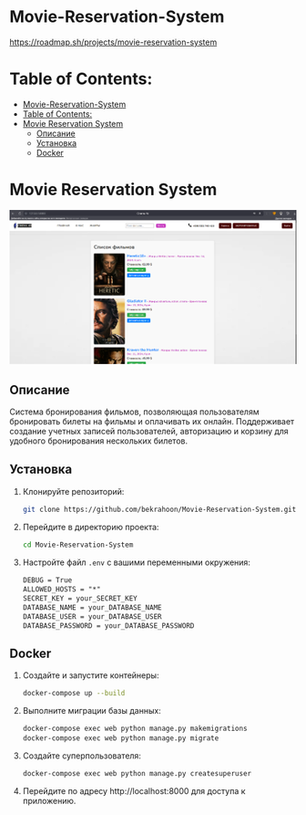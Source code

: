 # Movie-Reservation-System

https://roadmap.sh/projects/movie-reservation-system

Table of  Contents:
====================
- [Movie-Reservation-System](#movie-reservation-system)
- [Table of  Contents:](#table-of--contents)
- [Movie Reservation System](#movie-reservation-system-1)
  - [Описание](#описание)
  - [Установка](#установка)
  - [Docker](#docker)




# Movie Reservation System
![image-logo](static/img/screen.png)

## Описание
Система бронирования фильмов, позволяющая пользователям бронировать билеты на фильмы и оплачивать их онлайн. Поддерживает создание учетных записей пользователей, авторизацию и корзину для удобного бронирования нескольких билетов.

## Установка

1. Клонируйте репозиторий:
   ```sh
   git clone https://github.com/bekrahoon/Movie-Reservation-System.git

2. Перейдите в директорию проекта:
    ```sh
    cd Movie-Reservation-System

3. Настройте файл `.env` с вашими переменными окружения:

    ```plaintext
    DEBUG = True
    ALLOWED_HOSTS = "*"
    SECRET_KEY = your_SECRET_KEY
    DATABASE_NAME = your_DATABASE_NAME
    DATABASE_USER = your_DATABASE_USER
    DATABASE_PASSWORD = your_DATABASE_PASSWORD

## Docker

1. Создайте и запустите контейнеры:
    ```sh
    docker-compose up --build

2. Выполните миграции базы данных:
    ```sh 
    docker-compose exec web python manage.py makemigrations
    docker-compose exec web python manage.py migrate

3. Создайте суперпользователя:
    ```sh
    docker-compose exec web python manage.py createsuperuser

4. Перейдите по адресу http://localhost:8000 для доступа к приложению.

